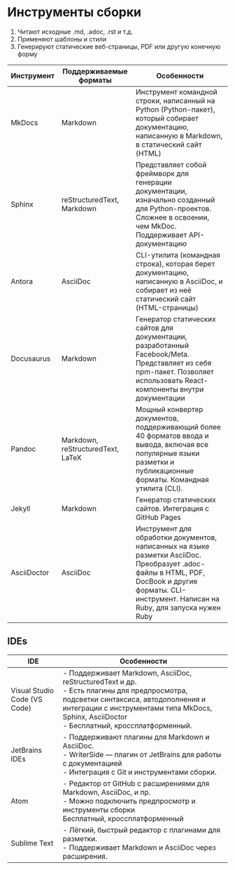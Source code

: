 # Инструменты сборки

1. Читают исходные .md, .adoc, .rst и т.д.
2. Применяют шаблоны и стили
3. Генерируют статические веб-страницы, PDF или другую конечную форму

| Инструмент  | Поддерживаемые форматы            | Особенности                                                                                                                                                                                        |
|-------------|-----------------------------------|----------------------------------------------------------------------------------------------------------------------------------------------------------------------------------------------------|
| MkDocs      | Markdown                          | Инструмент командной строки, написанный на Python (Python-пакет), который собирает документацию, написанную в Markdown, в статический сайт (HTML)                                                  |
| Sphinx      | reStructuredText, Markdown        | Представляет собой фреймворк для генерации документации, изначально созданный для Python-проектов. Сложнее в освоении, чем MkDoc. Поддерживает API-документацию                                    |
| Antora      | AsciiDoc                          | CLI-утилита (командная строка), которая берет документацию, написанную в AsciiDoc, и собирает из неё статический сайт (HTML-страницы)                                                              |
| Docusaurus  | Markdown                          | Генератор статических сайтов для документации, разработанный Facebook/Meta. Представляет из себя npm-пакет. Позволяет использовать React-компоненты внутри документации                            |
| Pandoc      | Markdown, reStructuredText, LaTeX | Мощный конвертер документов, поддерживающий более 40 форматов ввода и вывода, включая все популярные языки разметки и публикационные форматы. Командная утилита (CLI).                             |
| Jekyll      | Markdown                          | Генератор статических сайтов. Интеграция с GitHub Pages                                                                                                                                            |
| AsciiDoctor | AsciiDoc                          | Инструмент для обработки документов, написанных на языке разметки AsciiDoc. Преобразует .adoc-файлы в HTML, PDF, DocBook и другие форматы. CLI-инструмент. Написан на Ruby, для запуска нужен Ruby |

## IDEs

| IDE                          | Особенности                                                                                                                                                                                                                                |
|------------------------------|--------------------------------------------------------------------------------------------------------------------------------------------------------------------------------------------------------------------------------------------|
| Visual Studio Code (VS Code) | - Поддерживает Markdown, AsciiDoc, reStructuredText и др.<br/> - Есть плагины для предпросмотра, подсветки синтаксиса, автодополнения и интеграции с инструментами типа MkDocs, Sphinx, AsciiDoctor<br/> - Бесплатный, кроссплатформенный. |
| JetBrains IDEs               | - Поддерживают плагины для Markdown и AsciiDoc.<br/> - WriterSide — плагин от JetBrains для работы с документацией<br/> - Интеграция с Git и инструментами сборки.                                                                         |
| Atom                         | - Редактор от GitHub с расширениями для Markdown, AsciiDoc, и пр.<br/> - Можно подключить предпросмотр и инструменты сборки <br/> Бесплатный, кроссплатформенный                                                                           |
| Sublime Text                 | - Лёгкий, быстрый редактор с плагинами для разметки.<br/> - Поддерживает Markdown и AsciiDoc через расширения.                                                                                                                             |
